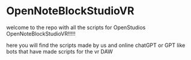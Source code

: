 # OpenNoteBlockStudioVR

welcome to the repo with all the scripts for OpenStudios OpenNoteBlockStudioVR!!!!!

here you will find the scripts made by us and online chatGPT or GPT like bots that have made scripts for the vr DAW
